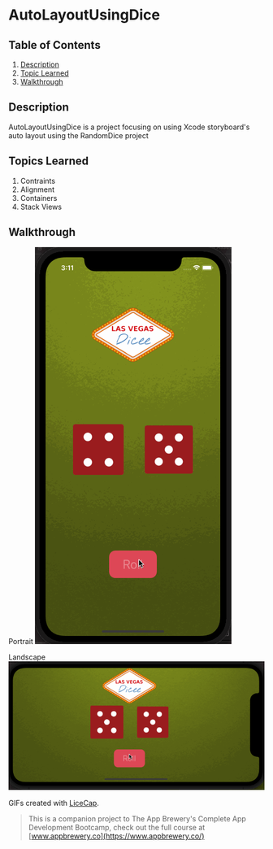 # AutoLayoutUsingDice

## Table of Contents
1. [Description](#Description)
2. [Topic Learned](#Topics-Learned)
3. [Walkthrough](#Walkthrough)

## Description
AutoLayoutUsingDice is a project focusing on using Xcode storyboard's auto layout using the RandomDice project

## Topics Learned
1. Contraints
2. Alignment
3. Containers
4. Stack Views

## Walkthrough

Portrait
![](Documentation/AutoLayoutDicePortrait.gif) 

Landscape
![](Documentation/AutoLayoutDiceLandscape.gif) 

GIFs created with [LiceCap](http://www.cockos.com/licecap/).

>This is a companion project to The App Brewery's Complete App Development Bootcamp, check out the full course at [www.appbrewery.co](https://www.appbrewery.co/)
